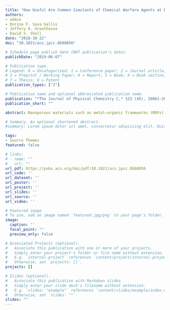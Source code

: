 ```yaml
---
title: "How Useful Are Common Simulants of Chemical Warfare Agents at Predicting Adsorption Behavior?"
authors:
- admin
- Dorina F. Sava Gallis
- Jeffery A. Greathouse
- David S. Sholl
date: "2018-10-22"
doi: "10.1021/acs.jpcc.8b08856"

# Schedule page publish date (NOT publication's date).
publishDate: "2019-06-07"

# Publication type.
# Legend: 0 = Uncategorized; 1 = Conference paper; 2 = Journal article;
# 3 = Preprint / Working Paper; 4 = Report; 5 = Book; 6 = Book section;
# 7 = Thesis; 8 = Patent
publication_types: ["2"]

# Publication name and optional abbreviated publication name.
publication: "*The Journal of Physical Chemistry C,* 122 (45), 26061-26069"
publication_short: ""

abstract: Nanoporous materials such as metal–organic frameworks (MOFs) have attractive properties for selective capture of chemical warfare agents (CWAs). For obvious reasons, most research on adsorption of CWAs is performed with simulant molecules rather than real agents. This paper examines how effectively common CWA simulants mimic the adsorption properties of sarin and soman. To this end, we perform molecular simulations in the dilute adsorption limit for four simulants [dimethyl methylphosphonate (DMMP), diethyl chlorophosphate (DCP), diisopropyl fluorophosphate, and dimethyl p-nitrophenyl phosphate (DMNP)] and sarin and soman in a set of 2969 MOFs with experimentally known crystal structures. To establish the robustness of the conclusions with respect to the force field used in these simulations, each system was examined with two independent force fields, a “generic” force field and a density functional theory (DFT)-derived force field we established based on extensive dispersion-corrected DFT calculations of adsorption in the well-known MOF UiO-66. Our results show that when judging the performance of adsorbents using the heat of adsorption, DCP and DMMP are the best simulants for the adsorption of sarin, while DMNP is the best simulant for soman. The adsorption properties of DCP or DMMP show a strong correlation with sarin over a range of MOFs, but the correlation between DMNP and soman is considerably weaker. Comparisons of results with both force fields indicate that our main conclusions are robust with respect to the force field used to define adsorbate–MOF interactions.

# Summary. An optional shortened abstract.
#summary: Lorem ipsum dolor sit amet, consectetur adipiscing elit. Duis posuere tellus ac convallis placerat. Proin tincidunt magna sed ex #sollicitudin condimentum.

tags:
- Source Themes
featured: false

# links:
# - name: ""
#   url: ""
url_pdf: https://pubs.acs.org/doi/pdf/10.1021/acs.jpcc.8b08856
url_code: ''
url_dataset: ''
url_poster: ''
url_project: ''
url_slides: ''
url_source: ''
url_video: ''

# Featured image
# To use, add an image named `featured.jpg/png` to your page's folder. 
image:
  caption: ''
  focal_point: ""
  preview_only: false

# Associated Projects (optional).
#   Associate this publication with one or more of your projects.
#   Simply enter your project's folder or file name without extension.
#   E.g. `internal-project` references `content/project/internal-project/index.md`.
#   Otherwise, set `projects: []`.
projects: []

# Slides (optional).
#   Associate this publication with Markdown slides.
#   Simply enter your slide deck's filename without extension.
#   E.g. `slides: "example"` references `content/slides/example/index.md`.
#   Otherwise, set `slides: ""`.
slides: ""
---
```



